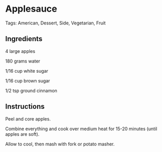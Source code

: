 # Applesauce

Tags: American, Dessert, Side, Vegetarian, Fruit



## Ingredients

4 large apples

180 grams water

1/16 cup white sugar

1/16 cup brown sugar

1/2 tsp ground cinnamon



## Instructions

Peel and core apples.

Combine everything and cook over medium heat for 15-20 minutes (until apples are soft).

Allow to cool, then mash with fork or potato masher.
